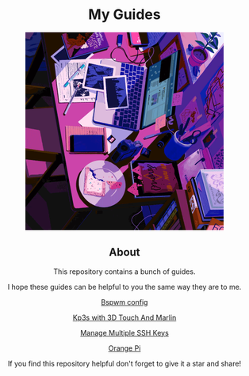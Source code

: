 <h1 align="center">My Guides</h1>

<div align="center">
    <img src="/assets/desk.gif" alt="desk" width="400"/>
</div>

<h2 align="center">About</h2>

<p align="center">This repository contains a bunch of guides.</p>

<p align="center">I hope these guides can be helpful to you the same way they are to me.</p>

<div align="center">
    
<a href="https://github.com/fishsticksnom/bspwm-config">Bspwm config</a>

<a href="https://github.com/fishsticksnom/kp3s_3d_touch_guide">Kp3s with 3D Touch And Marlin</a>

<a href="https://github.com/fishsticksnom/manage_multiple_ssh_keys_guide">Manage Multiple SSH Keys</a>  

<a href="https://github.com/fishsticksnom/orange_pi_guides">Orange Pi </a>

    

</div>

<p align="center">If you find this repository helpful don't forget to give it a star and share!</p>

